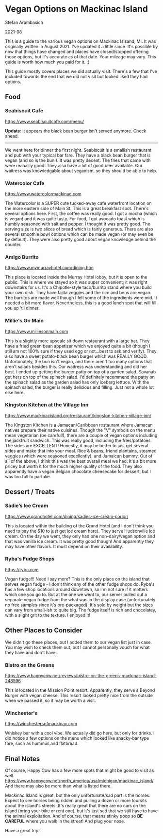 # Vegan Options on Mackinac Island
Stefan Arambasich

2021-08

This is a guide to the various vegan options on Mackinac Islsand, MI. It was originally written in August 2021. I've updated it a little since. It's possible by now that things have changed and places have closed/stopped offering those options, but it's accurate as of that date. Your mileage may vary. This guide is worth how much you paid for it. ;)

This guide mostly covers places we did actually visit. There's a few that I've included towards the end that we did not visit but looked liked they had options.


## Food
### Seabiscuit Cafe

https://www.seabiscuitcafe.com/menu/

**Update**: it appears the black bean burger isn't served anymore. Check ahead.

---
We went here for dinner the first night. Seabiscuit is a smallish restaurant and pub with your typical bar fare. They have a black bean burger that is vegan (and so is the bun!). It was pretty decent. The fries that came with were reaaallly good! They also have a lot of good beer available. Our waitress was knowledgable about veganism, so they should be able to help.

### Watercolor Cafe
https://www.watercolormackinac.com

The Watercolor is a SUPER cute tucked-away cafe waterfront location on the more eastern side of Main St. This is a great breakfast spot. There's several options here. First, the coffee was really good. I got a mocha (which is vegan) and it was quite tasty. For food, I got avocado toast which is humbly seasoned with salt and pepper. I thought it was pretty good. The serving size is two slices of bread which is fairly generous. There are also several smoothie bowl options which can be made vegan (or may even be by default). They were also pretty good about vegan knowledge behind the counter.

### Amigo Burrito
https://www.mymurrayhotel.com/dining.htm

This place is located inside the Murray Hotel lobby, but it is open to the public. This is where we stayed so it was super convenient; it was right downstairs for us. It's a Chipotle-style taco/burrito stand where you build your own dish. They have fajita veggies and the rice and bens are vegan. The burritos are made well though I felt some of the ingredients were mid. It needed a bit more flavor. Nevertheless, this is a good lunch spot that will fill you up 'til dinner.

### Millie's On Main
https://www.milliesonmain.com

This is a slightly more upscale sit down restaurant with a large bar. They have a fried green bean appetizer which we enjoyed quite a bit (though I still am not 100% sure if they used egg or not...best to ask and verify). They also have a sweet potato-black bean burger which was REALLY GOOD. Unfortunately, the bun isn't vegan, and there aren't too many options that aren't salads besides this. Our waitress was understanding and did her best. I ended up getting the burger patty on top of a garden salad. Savanah got hers on top of the spinach salad. I'd definitely recommend the patty on the spinach salad as the garden salad has only iceberg lettuce. With the spinach salad, the burger is really delicious and filling. Just not a whole lot else here.

### Kingston Kitchen at the Village Inn
https://www.mackinacisland.org/restaurant/kingston-kitchen-village-inn/

The Kingston Kitchen is a Jamacan/Caribbean restaurant where Jamacan natives prepare their native cuisines. Though the "V" symbols on the menu mean vegetarian (be careful!), there are a couple of vegan options including the jackfruit sandwich. This was really good, including the fries/potatoes. The sides are EXCELLENT! Honestly, it may be better to just get several sides and make that into your meal. Rice & beans, friend plantains, steamed veggies (which were seasoned excellently), and Jamaican bammy. Out of all of the above, I think this was the best overall meal we had. It's a bit more pricey but worth it for the much higher quality of the food. They also apparently have a vegan Belgian chocolate cheesecake for dessert, but I was too full to partake.


## Dessert / Treats
### Sadie’s Ice Cream
https://www.grandhotel.com/dining/sadies-ice-cream-parlor/

This is located within the building of the Grand Hotel (and I don't think you need to pay the $10 to just get ice cream here). They serve Hudsonville Ice cream. On the day we went, they only had one non-dairy/vegan option and that was vanilla ice cream. It was pretty good though! And apparently they may have other flavors. It must depend on their availability.

### Ryba's Fudge Shops
https://ryba.com

Vegan fudge!!! Need I say more? This is the only place on the island that serves vegan fudge - I don't think any of the other fudge shops do. Ryba's has a few shop locations around downtown, so I'm not sure if it matters which one you go to. But at the one we went to, our server pulled out a separate vegan fudge from the what was in the display case (unfortunately no free samples since it's pre-packaged). It's sold by weight but the sizes can vary from small-ish to quite big. The fudge itself is rich and chocolatey, with a slight grit to the texture. I enjoyed it!


## Other Places to Consider
We didn't go these places, but I added them to our vegan list just in case. You may wish to check them out, but I cannot personally vouch for what they have and don't have.

### Bistro on the Greens
https://www.happycow.net/reviews/bistro-on-the-greens-mackinac-island-248596

This is located in the Mission Point resort. Apparently, they serve a Beyond Burger with vegan cheese. This resort looked pretty nice from the outside when we passed it, so it may be worth a visit.

### Winchester's
https://winchestersofmackinac.com

Whiskey bar with a cool vibe. We actually did go here, but only for drinks. I did notice a few options on the menu which looked like snacky-bar type fare, such as hummus and flatbread.


## Final Notes
Of course, Happy Cow has a few more spots that might be good to visit as well. https://www.happycow.net/north_america/usa/michigan/mackinac_island/
And there may also be more than what is listed there.

Mackinac Island is great, but the only unfortunate/sad part is the horses. Expect to see horses being ridden and pulling a dozen or more toursits about the island's streets. It's really great that there are no cars on the island (bring your bike or rent one), but it's just sad that we still have to have the animal exploitation. And of course, that means stinky poop so **BE CAREFUL** where you walk in the street! And plug your nose.

Have a great trip!

